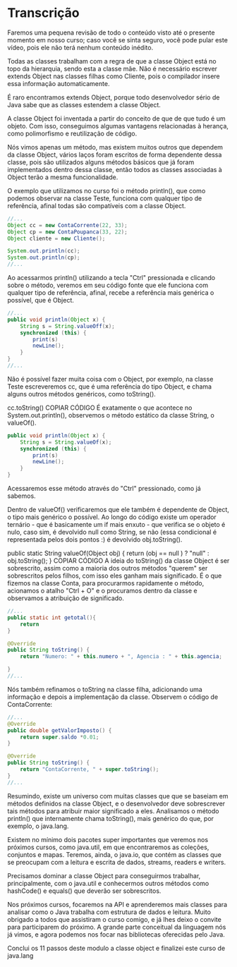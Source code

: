 # Transcrição

Faremos uma pequena revisão de todo o conteúdo visto até o presente momento em nosso curso; 
caso você se sinta seguro, você pode pular este vídeo, pois ele não terá nenhum conteúdo inédito.

Todas as classes trabalham com a regra de que a classe Object está no topo da hierarquia, sendo 
esta a classe mãe. Não é necessário escrever extends Object nas classes filhas como Cliente, pois 
o compilador insere essa informação automaticamente.

É raro encontramos extends Object, porque todo desenvolvedor sério de Java sabe que as classes 
estendem a classe Object.

A classe Object foi inventada a partir do conceito de que de que tudo é um objeto. Com isso, 
conseguimos algumas vantagens relacionadas à herança, como polimorfismo e reutilização de código.

Nós vimos apenas um método, mas existem muitos outros que dependem da classe Object, vários 
laços foram escritos de forma dependente dessa classe, pois são utilizados alguns métodos 
básicos que já foram implementados dentro dessa classe, então todos as classes associadas à 
Object terão a mesma funcionalidade.

O exemplo que utilizamos no curso foi o método println(), que como podemos observar na classe 
Teste, funciona com qualquer tipo de referência, afinal todas são compatíveis com a classe Object.

```java
//...
Object cc = new ContaCorrente(22, 33);
Object cp = new ContaPoupanca(33, 22);
Object cliente = new Cliente();

System.out.println(cc);
System.out.println(cp);
//...
```

Ao acessarmos println() utilizando a tecla "Ctrl" pressionada e clicando sobre o método, 
veremos em seu código fonte que ele funciona com qualquer tipo de referência, afinal, recebe 
a referência mais genérica o possível, que é Object.

```java
//...
public void println(Object x) { 
    String s = String.valueOff(x);
    synchronized (this) { 
        print(s)
        newLine();
    }
} 
//...
```
Não é possível fazer muita coisa com o Object, por exemplo, na classe Teste escreveremos cc, que 
é uma referência do tipo Object, e chama alguns outros métodos genéricos, como toString().

cc.toString()
COPIAR CÓDIGO
É exatamente o que acontece no System.out.println(), observemos o método estático da classe String, 
o valueOf().

```java
public void println(Object x) { 
    String s = String.valueOf(x);
    synchronized (this) { 
        print(s)
        newLine();
    }
} 
```

Acessaremos esse método através do "Ctrl" pressionado, como já sabemos.

Dentro de valueOf() verificaremos que ele também é dependente de Object, o tipo mais genérico o possível. 
Ao longo do código existe um operador ternário - que é basicamente um if mais enxuto - que verifica se o 
objeto é nulo, caso sim, é devolvido null como String, se não (essa condicional é representada pelos dois 
pontos :) é devolvido obj.toString().

public static String valueOf(Object obj) {
    return (obj == null ) ? "null" : obj.toString();
}
COPIAR CÓDIGO
A ideia do toString() da classe Object é ser sobrescrito, assim como a maioria dos outros métodos "querem" 
ser sobrescritos pelos filhos, com isso eles ganham mais significado. É o que fizemos na classe Conta, para
procurarmos rapidamente o método, acionamos o atalho "Ctrl + O" e o procuramos dentro da classe e observamos 
a atribuição de significado.

```java
//...
public static int getotal(){ 
    return
}

@Override
public String toString() { 
    return "Numero: " + this.numero + ", Agencia : " + this.agencia;

} 
//...
```
Nós também refinamos o toString na classe filha, adicionando uma informação e depois a implementação 
da classe. Observem o código de ContaCorrente:

```java
//...
@Override
public double getValorImposto() {
    return super.saldo *0.01;
}

@Override
public String toString() { 
    return "ContaCorrente, " + super.toString();
}
//...
```
Resumindo, existe um universo com muitas classes que que se baseiam em métodos definidos na classe Object, 
e o desenvolvedor deve sobrescrever tais métodos para atribuir maior significado a eles. Analisamos o método
 println() que internamente chama toString(), mais genérico do que, por exemplo, o java.lang.

Existem no mínimo dois pacotes super importantes que veremos nos próximos cursos, como java.util, em que encontraremos 
as coleções, conjuntos e mapas. Teremos, ainda, o java.io, que contém as classes que se preocupam com a leitura e 
escrita de dados, streams, readers e writers.

Precisamos dominar a classe Object para conseguirmos trabalhar, principalmente, com o java.util e conhecermos outros 
métodos como hashCode() e equals() que deverão ser sobrescritos.

Nos próximos cursos, focaremos na API e aprenderemos mais classes para analisar como o Java trabalha com estrutura 
de dados e leitura. Muito obrigado a todos que assistiram o curso comigo, e já lhes deixo o convite para participarem 
do próximo. A grande parte conceitual da linguagem nós já vimos, e agora podemos nos focar nas bibliotecas oferecidas 
pelo Java.

Conclui os 11 passos deste modulo a classe object e finalizei este curso de java.lang
